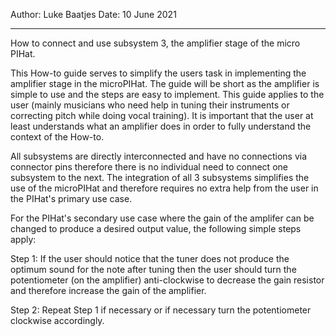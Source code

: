 Author: Luke Baatjes
Date: 10 June 2021

--------------------------------------------------------------------------------------------------------------

How to connect and use subsystem 3, the amplifier stage of the micro PIHat.

This How-to guide serves to simplify the users task in implementing the amplifier stage in the microPIHat.
The guide will be short as the amplifier is simple to use and the steps are easy to implement.
This guide applies to the user (mainly musicians who need help in tuning their instruments or correcting
pitch while doing vocal training).
It is important that the user at least understands what an amplifier does in order to fully understand the
context of the How-to.

All subsystems are directly interconnected and have no connections via connector pins therefore there is
no individual need to connect one subsystem to the next.
The integration of all 3 subsystems simplifies the use of the microPIHat and therefore requires no
extra help from the user in the PIHat's primary use case.

For the PIHat's secondary use case where the gain of the amplifer can be changed to produce a desired
output value, the following simple steps apply:

Step 1:
	If the user should notice that the tuner does not produce the optimum sound for the note after
	tuning then the user should turn the potentiometer (on the amplifier) anti-clockwise to decrease
	the gain resistor and therefore increase the gain of the amplifier.

Step 2:
	Repeat Step 1 if necessary or if necessary turn the potentiometer clockwise accordingly.
